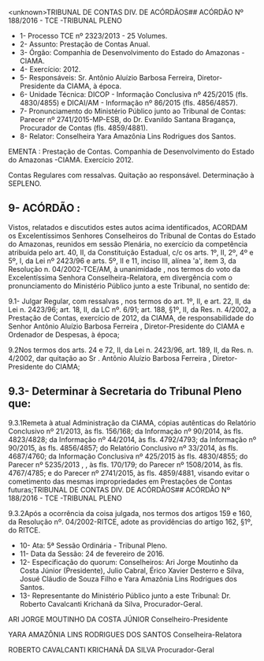 &lt;unknown&gt;TRIBUNAL DE CONTAS DIV. DE ACÓRDÃOS## ACÓRDÃO Nº 188/2016 - TCE -TRIBUNAL PLENO

- 1- Processo TCE nº 2323/2013 - 25 Volumes.
- 2- Assunto: Prestação de Contas Anual.
- 3- Órgão: Companhia de Desenvolvimento do Estado do Amazonas - CIAMA.
- 4- Exercício: 2012.
- 5- Responsáveis: Sr. Antônio Aluízio Barbosa Ferreira, Diretor-Presidente da CIAMA, à época.
- 6-  Unidade Técnica: DICOP  -  Informação  Conclusiva  nº  425/2015  (fls.  4830/4855)  e DICAI/AM - Informação nº 86/2015 (fls. 4856/4857).
- 7-  Pronunciamento  do Ministério Público  junto  ao Tribunal  de Contas: Parecer  nº 2741/2015-MP-ESB,  do  Dr.  Evanildo  Santana  Bragança,  Procurador  de  Contas  (fls. 4859/4881).
- 8- Relator: Conselheira Yara Amazônia Lins Rodrigues dos Santos.

EMENTA : Prestação  de  Contas.  Companhia  de Desenvolvimento do Estado do Amazonas -CIAMA. Exercício 2012.

Contas  Regulares  com  ressalvas.  Quitação  ao responsável. Determinação à SEPLENO.

## 9- ACÓRDÃO :

Vistos, relatados e discutidos estes autos acima identificados, ACORDAM os Excelentíssimos Senhores Conselheiros do Tribunal de Contas do Estado do Amazonas, reunidos em sessão Plenária, no exercício da competência atribuída pelo  art.  40,  II, da Constituição Estadual, c/c os arts. 1º, II, 2º, 4º e 5º, I, da Lei nº 2423/96 e arts. 5º, II e 11, inciso  III,  alínea  'a',  item  3,  da  Resolução  n.  04/2002-TCE/AM, à  unanimidade ,  nos termos do voto da Excelentíssima Senhora Conselheira-Relatora, em divergência com o pronunciamento do Ministério Público junto a este Tribunal, no sentido de:

9.1- Julgar Regular, com ressalvas , nos termos do art. 1º, II, e art. 22, II, da Lei n. 2423/96; art. 18, II, da LC nº. 6/91; art. 188, §1º, II, da Res. n. 4/2002, a Prestação de Contas, exercício de 2012, da CIAMA, de responsabilidade do Senhor Antônio Aluízio Barbosa Ferreira , Diretor-Presidente do CIAMA e Ordenador de Despesas, à época;

9.2Nos termos dos arts. 24 e 72, II, da Lei n. 2423/96, art. 189, II, da Res. n. 4/2002, dar quitação  ao Sr . Antônio  Aluízio Barbosa Ferreira ,  Diretor-Presidente do CIAMA;

## 9.3- Determinar à Secretaria do Tribunal Pleno que:

9.3.1Remeta à atual Administração da CIAMA, cópias autênticas do Relatório  Conclusivo  nº  21/2013,  às  fls.  156/168;  da  Informação  nº  90/2014,  às  fls. 4823/4828; da Informação nº 44/2014, às fls. 4792/4793; da Informação nº 90/2015, às fls. 4856/4857;  do  Relatório  Conclusivo  nº  33/2014,  às  fls.  4687/4760;  da Informação Conclusiva nº 425/2015  às fls. 4830/4855; do Parecer nº 5235/2013 , , às fls. 170/179; do Parecer nº 1508/2014, às fls. 4767/4785; e do Parecer nº 2741/2015, às fls. 4859/4881, visando  evitar  o  cometimento  das  mesmas  impropriedades  em  Prestações  de  Contas futuras;TRIBUNAL DE CONTAS DIV. DE ACÓRDÃOS## ACÓRDÃO Nº 188/2016 - TCE -TRIBUNAL PLENO

9.3.2Após a ocorrência da coisa julgada, nos termos dos artigos 159 e 160,  da  Resolução  nº.  04/2002-RITCE,  adote  as  providências  do  artigo  162, §1º, do RITCE.

- 10- Ata: 5ª Sessão Ordinária - Tribunal Pleno.
- 11- Data da Sessão: 24 de fevereiro de 2016.
- 12-  Especificação  do  quorum: Conselheiros:  Ari  Jorge  Moutinho  da  Costa  Júnior (Presidente), Julio Cabral, Érico Xavier Desterro e Silva, Josué Cláudio de Souza Filho e Yara Amazônia Lins Rodrigues dos Santos.
- 13- Representante do Ministério Público junto a este Tribunal: Dr. Roberto Cavalcanti Krichanã da Silva, Procurador-Geral.

ARI JORGE MOUTINHO DA COSTA JÚNIOR Conselheiro-Presidente

YARA AMAZÔNIA LINS RODRIGUES DOS SANTOS Conselheira-Relatora

ROBERTO CAVALCANTI KRICHANÃ DA SILVA Procurador-Geral